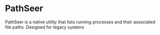 # PathSeer
PathSeer is a native utility that lists running processes and their associated file paths. Designed for legacy systems
